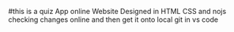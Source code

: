#this is a quiz App online Website Designed in HTML CSS and nojs
checking changes online and then get it onto local git in vs code
